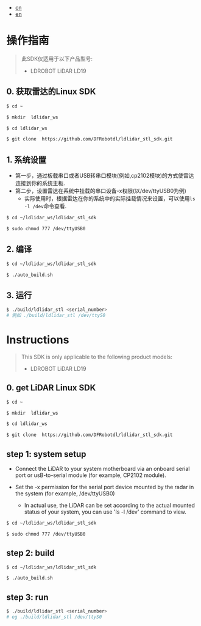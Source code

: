 - [cn](#操作指南)
- [en](#Instructions)
# 操作指南

>此SDK仅适用于以下产品型号:
> - LDROBOT LiDAR LD19
## 0. 获取雷达的Linux SDK
```bash
$ cd ~

$ mkdir  ldlidar_ws

$ cd ldlidar_ws

$ git clone  https://github.com/DFRobotdl/ldlidar_stl_sdk.git
```

## 1. 系统设置
- 第一步，通过板载串口或者USB转串口模块(例如,cp2102模块)的方式使雷达连接到你的系统主板.
- 第二步，设置雷达在系统中挂载的串口设备-x权限(以/dev/ttyUSB0为例)
	- 实际使用时，根据雷达在你的系统中的实际挂载情况来设置，可以使用`ls -l /dev`命令查看.

``` bash
$ cd ~/ldlidar_ws/ldlidar_stl_sdk

$ sudo chmod 777 /dev/ttyUSB0
```

## 2. 编译

```bash
$ cd ~/ldlidar_ws/ldlidar_stl_sdk

$ ./auto_build.sh
```

## 3. 运行
  ``` bash
  $ ./build/ldlidar_stl <serial_number>
  # 例如 ./build/ldlidar_stl /dev/ttyS0
  ```

# Instructions
> This SDK is only applicable to the following product models:
> - LDROBOT LiDAR LD19
## 0. get LiDAR Linux SDK
```bash
$ cd ~

$ mkdir  ldlidar_ws

$ cd ldlidar_ws

$ git clone  https://github.com/DFRobotdl/ldlidar_stl_sdk.git
```
## step 1: system setup
- Connect the LiDAR to your system motherboard via an onboard serial port or usB-to-serial module (for example, CP2102 module).

- Set the -x permission for the serial port device mounted by the radar in the system (for example, /dev/ttyUSB0)

  - In actual use, the LiDAR can be set according to the actual mounted status of your system, you can use 'ls -l /dev' command to view.

``` bash
$ cd ~/ldlidar_ws/ldlidar_stl_sdk

$ sudo chmod 777 /dev/ttyUSB0
```

## step 2: build

``` bash
$ cd ~/ldlidar_ws/ldlidar_stl_sdk

$ ./auto_build.sh
```

## step 3: run

  ``` bash
  $ ./build/ldlidar_stl <serial_number>
  # eg ./build/ldlidar_stl /dev/ttyS0
  ```